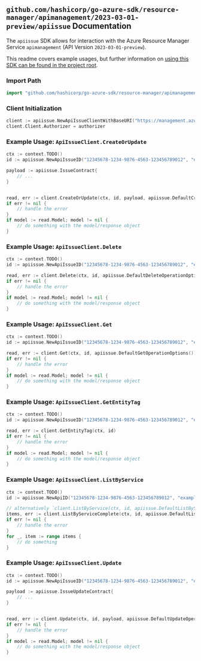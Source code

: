 
## `github.com/hashicorp/go-azure-sdk/resource-manager/apimanagement/2023-03-01-preview/apiissue` Documentation

The `apiissue` SDK allows for interaction with the Azure Resource Manager Service `apimanagement` (API Version `2023-03-01-preview`).

This readme covers example usages, but further information on [using this SDK can be found in the project root](https://github.com/hashicorp/go-azure-sdk/tree/main/docs).

### Import Path

```go
import "github.com/hashicorp/go-azure-sdk/resource-manager/apimanagement/2023-03-01-preview/apiissue"
```


### Client Initialization

```go
client := apiissue.NewApiIssueClientWithBaseURI("https://management.azure.com")
client.Client.Authorizer = authorizer
```


### Example Usage: `ApiIssueClient.CreateOrUpdate`

```go
ctx := context.TODO()
id := apiissue.NewApiIssueID("12345678-1234-9876-4563-123456789012", "example-resource-group", "serviceValue", "apiIdValue", "issueIdValue")

payload := apiissue.IssueContract{
	// ...
}


read, err := client.CreateOrUpdate(ctx, id, payload, apiissue.DefaultCreateOrUpdateOperationOptions())
if err != nil {
	// handle the error
}
if model := read.Model; model != nil {
	// do something with the model/response object
}
```


### Example Usage: `ApiIssueClient.Delete`

```go
ctx := context.TODO()
id := apiissue.NewApiIssueID("12345678-1234-9876-4563-123456789012", "example-resource-group", "serviceValue", "apiIdValue", "issueIdValue")

read, err := client.Delete(ctx, id, apiissue.DefaultDeleteOperationOptions())
if err != nil {
	// handle the error
}
if model := read.Model; model != nil {
	// do something with the model/response object
}
```


### Example Usage: `ApiIssueClient.Get`

```go
ctx := context.TODO()
id := apiissue.NewApiIssueID("12345678-1234-9876-4563-123456789012", "example-resource-group", "serviceValue", "apiIdValue", "issueIdValue")

read, err := client.Get(ctx, id, apiissue.DefaultGetOperationOptions())
if err != nil {
	// handle the error
}
if model := read.Model; model != nil {
	// do something with the model/response object
}
```


### Example Usage: `ApiIssueClient.GetEntityTag`

```go
ctx := context.TODO()
id := apiissue.NewApiIssueID("12345678-1234-9876-4563-123456789012", "example-resource-group", "serviceValue", "apiIdValue", "issueIdValue")

read, err := client.GetEntityTag(ctx, id)
if err != nil {
	// handle the error
}
if model := read.Model; model != nil {
	// do something with the model/response object
}
```


### Example Usage: `ApiIssueClient.ListByService`

```go
ctx := context.TODO()
id := apiissue.NewApiID("12345678-1234-9876-4563-123456789012", "example-resource-group", "serviceValue", "apiIdValue")

// alternatively `client.ListByService(ctx, id, apiissue.DefaultListByServiceOperationOptions())` can be used to do batched pagination
items, err := client.ListByServiceComplete(ctx, id, apiissue.DefaultListByServiceOperationOptions())
if err != nil {
	// handle the error
}
for _, item := range items {
	// do something
}
```


### Example Usage: `ApiIssueClient.Update`

```go
ctx := context.TODO()
id := apiissue.NewApiIssueID("12345678-1234-9876-4563-123456789012", "example-resource-group", "serviceValue", "apiIdValue", "issueIdValue")

payload := apiissue.IssueUpdateContract{
	// ...
}


read, err := client.Update(ctx, id, payload, apiissue.DefaultUpdateOperationOptions())
if err != nil {
	// handle the error
}
if model := read.Model; model != nil {
	// do something with the model/response object
}
```
